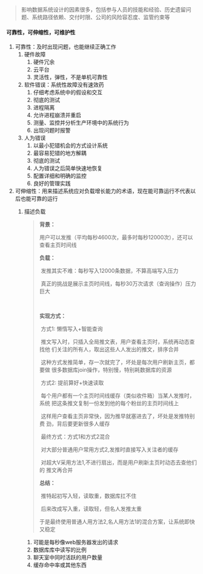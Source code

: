>影响数据系统设计的因素很多，包括参与人员的技能和经验、历史遗留问题、系统路径依赖、交付时限、公司的风险容忍度、监管约束等

#### 可靠性，可伸缩性，可维护性

1. 可靠性：及时出现问题，也能继续正确工作
   1. 硬件故障
      1. 硬件冗余
      2. 云平台
      3. 灵活性，弹性，不是单机可靠性
   2. 软件错误：系统性故障没有速效药
      1. 仔细考虑系统中的假设和交互
      2. 彻底的测试
      3. 进程隔离
      4. 允许进程崩溃并重启
      5. 测量、监控并分析生产环境中的系统行为
      6. 出现问题时报警
   3. 人为错误
      1. 以最小犯错机会的方式设计系统
      2. 最容易犯错的地方解耦
      3. 彻底的测试
      4. 人为错误之后简单快速地恢复
      5. 配置详细和明确的监控
      6. 良好的管理实践
2. 可伸缩性：用来描述系统应对负载增长能力的术语，现在能可靠运行不代表以后也能可靠的运行
   1. 描述负载

      >**背景：**
      >
      >​		用户可以发推（平均每秒4600次，最多时每秒12000次），还可以查看主页时间线
      >
      >
      >
      >**负载：**
      >
      >​		发推其实不难：每秒写入12000条数据，不算高端写入压力
      >
      >​		真正的挑战是展示主页时间线，每秒30万次请求（查询操作）压力巨大
      >
      >​	
      >
      >**实现方式：**
      >
      >​		方式1: 懒惰写入+智能查询
      >
      >​					推文写入时，只插入全局推文表，用户查看主页时，系统再动态查找他   					们关注的所有人，取出这些人人发出的推文，排序合并
      >
      >​					这种方式发推简单，存一次就完了，坏处是每次用户刷新主页，都要做					很多数据库join操作，特别慢，特别耗数据库的资源
      >
      >​		方式2: 提前算好+快速读取
      >
      >​					每个用户都有一个主页时间线缓存（类似收件箱）当某人发推时，系统					把这条推文复制一份发到他的每个粉丝的主页时间线上
      >
      >​					这样用户查看主页非常快，因为推早就塞进去了，坏处是发推特别费   					劲，背后要更新很多人缓存
      >
      >​		最终方式：方式1和方式2混合
      >
      >​					对大部分普通用户常用方式2,发推时直接写入关注者的缓存
      >
      >​					对超大V采用方法1,不进行扇出，而是用户刷新主页时动态去查他们的					推文再合并
      >
      >**总结：**
      >
      >​		推特起初写入轻，读取重，数据库扛不住
      >
      >​		后来改成写入重，读取轻，但名人发推太重
      >
      >​		于是最终使用普通人用方法2,名人用方法1的混合方案，让系统即快又稳定

      1. 可能是每秒像web服务器发出的请求
      2. 数据库库中读写的比例
      3. 聊天室中同时活跃的用户数量
      4. 缓存命中率或其他东西